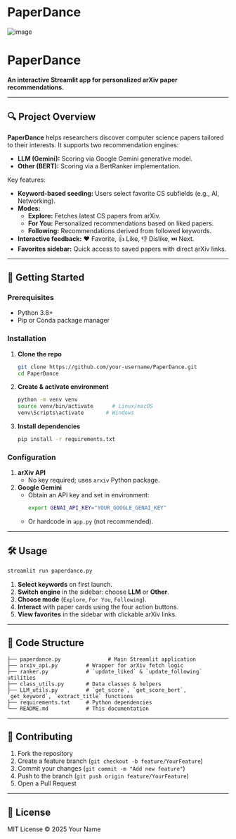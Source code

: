 # PaperDance
![image](https://github.com/user-attachments/assets/79772276-a417-4880-a94b-f2a2f9c27c77)

# PaperDance

**An interactive Streamlit app for personalized arXiv paper recommendations.**

---

## 🔍 Project Overview
**PaperDance** helps researchers discover computer science papers tailored to their interests. It supports two recommendation engines:

- **LLM (Gemini):** Scoring via Google Gemini generative model.
- **Other (BERT):** Scoring via a BertRanker implementation.

Key features:
- **Keyword-based seeding:** Users select favorite CS subfields (e.g., AI, Networking).
- **Modes:**
  - **Explore:** Fetches latest CS papers from arXiv.
  - **For You:** Personalized recommendations based on liked papers.
  - **Following:** Recommendations derived from followed keywords.
- **Interactive feedback:** ❤️ Favorite, 👍 Like, 👎 Dislike, ⏭️ Next.
- **Favorites sidebar:** Quick access to saved papers with direct arXiv links.

---

## 🚀 Getting Started

### Prerequisites

- Python 3.8+
- Pip or Conda package manager

### Installation

1. **Clone the repo**
   ```bash
   git clone https://github.com/your-username/PaperDance.git
   cd PaperDance
   ```
2. **Create & activate environment**
   ```bash
   python -m venv venv
   source venv/bin/activate      # Linux/macOS
   venv\Scripts\activate       # Windows
   ```
3. **Install dependencies**
   ```bash
   pip install -r requirements.txt
   ```

### Configuration

1. **arXiv API**
   - No key required; uses `arxiv` Python package.
2. **Google Gemini**
   - Obtain an API key and set in environment:
     ```bash
     export GENAI_API_KEY="YOUR_GOOGLE_GENAI_KEY"
     ```
   - Or hardcode in `app.py` (not recommended).

---

## 🛠️ Usage

```bash
streamlit run paperdance.py
```

1. **Select keywords** on first launch.
2. **Switch engine** in the sidebar: choose **LLM** or **Other**.
3. **Choose mode** (`Explore`, `For You`, `Following`).
4. **Interact** with paper cards using the four action buttons.
5. **View favorites** in the sidebar with clickable arXiv links.

---

## 🧩 Code Structure

```
├── paperdance.py               # Main Streamlit application
├── arxiv_api.py         # Wrapper for arXiv fetch logic
├── ranker.py            # `update_liked` & `update_following` utilities
├── class_utils.py       # Data classes & helpers
├── LLM_utils.py         # `get_score`, `get_score_bert`, `get_keyword`, `extract_title` functions
├── requirements.txt     # Python dependencies
└── README.md            # This documentation
```

---

## 🤝 Contributing

1. Fork the repository
2. Create a feature branch (`git checkout -b feature/YourFeature`)
3. Commit your changes (`git commit -m "Add new feature"`)
4. Push to the branch (`git push origin feature/YourFeature`)
5. Open a Pull Request

---

## 📄 License

MIT License © 2025 Your Name


